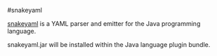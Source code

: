 #snakeyaml

[snakeyaml](http://code.google.com/p/snakeyaml/) is a YAML parser and emitter for the Java programming language.

snakeyaml.jar will be installed within the Java language plugin bundle.